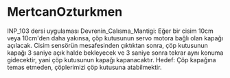 # MertcanOzturkmen
INP_103 dersi uygulaması
Devrenin_Calısma_Mantigi: Eğer bir cisim 10cm veya 10cm'den daha yakınsa, çöp kutusunun servo motora bağlı olan kapağı açılacak.
Cisim sensörün mesafesinden çıktıktan sonra, çöp kutusunun kapağı 3 saniye açık halde bekleyecek ve 3 saniye sonra tekrar aynı konuma gidecektir, yani çöp kutusunun kapağı kapanacaktır.
Hedef: Çöp kapağına temas etmeden, çöplerimizi çöp kutusuna atabilmektir.
